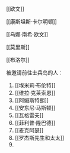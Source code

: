 
[[欧文]]

[[康斯坦斯·卡尔明顿]]

[[乌娜·南希·欧文]]

[[莫里斯]]

[[布洛尔]]

被邀请前往士兵岛的人：

1. [[埃米莉·布伦特]]
2. [[维拉·克莱索恩]]
3. [[阿姆斯特朗]]
4. [[安东尼·马斯顿]]
5. [[瓦格雷夫]]
6. [[菲利普·隆巴德]]
7. [[麦克阿瑟]]
89. [[罗杰斯先生和太太]]
10. 